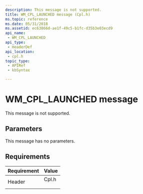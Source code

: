 ```yaml
---
description: This message is not supported.
title: WM_CPL_LAUNCHED message (Cpl.h)
ms.topic: reference
ms.date: 05/31/2018
ms.assetid: ec63866d-ae1f-49c5-b1fc-d35b3e03ecd9
api_name: 
 - WM_CPL_LAUNCHED
api_type: 
 - HeaderDef
api_location: 
 - cpl.h
topic_type: 
 - APIRef
 - kbSyntax

---
```


# WM\_CPL\_LAUNCHED message

This message is not supported.

## Parameters

This message has no parameters.

## Requirements



| Requirement | Value |
|-------------------|----------------------------------------------------------------------------------|
| Header<br/> | <dl> <dt>Cpl.h</dt> </dl> |



 

 




